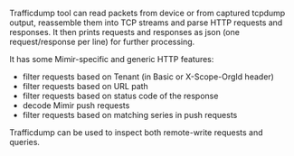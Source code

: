 Trafficdump tool can read packets from device or from captured tcpdump output, reassemble them into TCP streams
and parse HTTP requests and responses. It then prints requests and responses as json (one request/response per line)
for further processing.

It has some Mimir-specific and generic HTTP features:

- filter requests based on Tenant (in Basic or X-Scope-OrgId header)
- filter requests based on URL path
- filter requests based on status code of the response
- decode Mimir push requests
- filter requests based on matching series in push requests

Trafficdump can be used to inspect both remote-write requests and queries.
